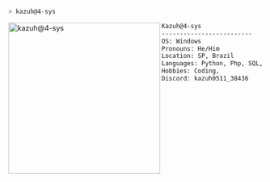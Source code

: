 ```zsh
> kazuh@4-sys
```

<img align="left" src="dedsec.gif" alt="kazuh@4-sys" width="300" /> 

```txt
Kazuh@4-sys
-------------------------
OS: Windows
Pronouns: He/Him
Location: SP, Brazil
Languages: Python, Php, SQL, Javascript, Html/css, Bash, Q#
Hobbies: Coding, 
Discord: kazuh0511_38436
```
